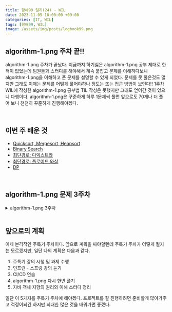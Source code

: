 ```yaml
---
title: 항해99 일지(24) - WIL
date: 2023-11-05 18:00:00 +09:00
categories: [IT, WIL]
tags: [항해99, WIL]
image: /assets/img/posts/logbook99.png
---
```


## algorithm-1.png 주차 끝!!
algorithm-1.png 주차가 끝났다. 지금까지 하기싫은 algorithm-1.png 공부 제대로 한적이 없었는데 팀원들과 스터디를 해야해서 계속 붙잡고 문제를 이해하다보니 algorithm-1.png을 이해하고 푼 문제를 설명할 수 있게 되었다. 문제를 못 풀은것도 많지만 그래도 이제는 문제를 어떻게 풀어야하나 정도는 또는 접근 방법이 보인다!! 1주차 WIL에 작성한 algorithm-1.png 공부법 TIL 작성은 못했지만 그래도 얻어간 것이 있으니 다행이다. algorithm-1.png은 꾸준하게 하루 1문제씩 풀면 앞으로도 70개나 더 풀어 보니 천천히 꾸준하게 진행해야겠다. 

<br/>

## 이번 주 배운 것

+ [Quicksort, Mergesort, Heapsort](https://honge7694.github.io/posts/logbook-19-quicksort-mergesort-heapsort/)
+ [Binary Search](https://honge7694.github.io/posts/logbook-20-binary-search/)
+ [최단경로: 다익스트라](https://honge7694.github.io/posts/logbook-21-dijkstra/)
+ [최단경로: 플로이드 와샬](https://honge7694.github.io/posts/logbook-22-floyd/)
+ [DP](https://honge7694.github.io/posts/logbook-23-dp/)

<br/>

## algorithm-1.png 문제 3주차

<details>
<summary>algorithm-1.png 3주차</summary>

- 정렬/탐색 (3주차)
    - 13회차 : 17장 정렬
        - 개념 설명
            - 4-5 퀵 정렬
            - 4-6 배열 정렬
            - 4-7 병합 정렬
            - 4-8 힙 정렬
        - 기본 과제
            - 색 정렬 : https://leetcode.com/problems/sort-colors/
            - Merge Two Sorted Lists  https://leetcode.com/problems/merge-two-sorted-lists/
        - 심화 과제
            - 퀵 정렬
                - 리스트 정렬
            - 병합 정렬
                - 구간 병합
            - 힙 정렬
                - 유효한 애너그램
        - 추가 과제
            - 퀵 정렬
                - [boj] https://www.acmicpc.net/problem/11650
                - [boj] https://www.acmicpc.net/problem/11651
            - 병합 정렬
                - [boj] https://www.acmicpc.net/problem/1181
            - 힙 정렬
                - [boj] https://www.acmicpc.net/problem/10814
                - [boj] https://www.acmicpc.net/problem/2751
                
    - 14회차: 18장 이진 탐색
        - 개념 설명
            - 3-6 이진 검색
            - 3-7 두 배열의 교집합
            - 3-8 이진탐색 문제풀이
        - 과제
            - 부품 찾기 (이것이 코딩 테스트다 CH 07)
        - 심화과제
            - 두 수의 합 2 https://leetcode.com/problems/two-sum-ii-input-array-is-sorted/
            - 2D 행렬 검색 2 https://leetcode.com/problems/search-a-2d-matrix-ii/
    - 15회차: 18장 이진 탐색
        - 문제 풀이 (이코테)
            - 떡볶이 떡 만들기 (이것이 코딩 테스트다 CH07)
        - 심화 과제
            - [boj] https://www.acmicpc.net/problem/2512
            - [boj] https://www.acmicpc.net/problem/2805
            - [boj] https://www.acmicpc.net/problem/1654
    - 16회차 : 13장 최단 경로
        - 개념 설명
            - 5-2 최단 경로와 다익스크라 algorithm-1.png
            - 5-3 다익스트라 구현
            - 5-4 다익스트라 예제
        - 기본 과제
            - 미래 도시 (이것이 코딩 테스트다 CH 09)
        - 심화 과제
            - 네트워크 딜레이 타임
            - K 경유지 내 가장 저렴한 항공권
            
    - 17회차 : 13장 최단 경로
        - 개념 설명
            - 5-5 최단 경로와 플로이드-워셜
            - 5-6 플로이드
        - 기본과제
            - 전보 (이것이 취업을 위한 코딩 테스트다 CH 09)
        - 심화 과제
            - [boj] https://www.acmicpc.net/problem/1753
            - [boj] https://www.acmicpc.net/problem/1956
            - [boj] https://www.acmicpc.net/problem/4485
            
    - 18회차 : 23장 Dynamic Programming
        - 개념 설명
            - 5-7 동적 계획법
            - 5-8 피보나치 수열
            - 5-9 정수 삼각형
            - 5-10 퇴사
        - 심화 과제
            - 최대 서브 배열
            - 계단 오르기
            - 집 도둑
</details>

<br/>

## 앞으로의 계획
이제 본격적인 주특기 주차이다. 앞으로 계획을 짜야할텐데 주특기 주차가 어떻게 될지는 모르겠지만, 일단 나의 계획은 다음과 같다.

1. 주특기 강의 시청 및 과제 수행
2. 인프런 - 스프링 강의 듣기
3. CI/CD 연습
4. algorithm-1.png 다시 한번 풀기
5. 자바 객체 지향의 원리와 이해 스터디 정리

일단 이 5가지를 주특기 주차에 해야겠다. 프로젝트를 잘 진행하려면 준비할게 많아가주고 걱정이되긴 하지만 최대한 많은 것을 배워가면 좋겠다.